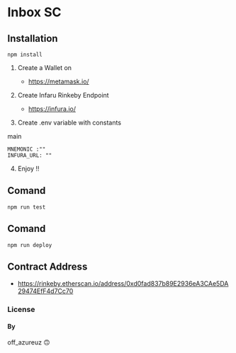 # Inbox SC

## Installation
```
npm install
```

1. Create a Wallet on
    * https://metamask.io/

2. Create Infaru Rinkeby Endpoint
    * https://infura.io/

3. Create .env  variable with constants

main

```
MNEMONIC :""
INFURA_URL: ""
```


4. Enjoy !!


## Comand
```
npm run test
```

## Comand
```
npm run deploy
```


## Contract Address 
* https://rinkeby.etherscan.io/address/0xd0fad837b89E2936eA3CAe5DA29474EfF4d7Cc70


### License


#### By
off_azureuz :upside_down_face:

